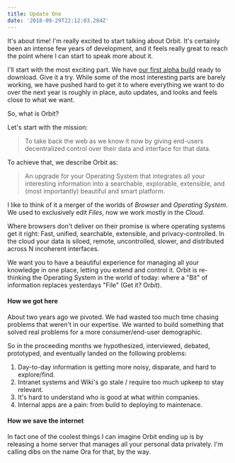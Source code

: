 ```yaml
---
title: Update One
date: '2018-09-29T22:12:03.284Z'
---
```


It's about time! I'm really excited to start talking about Orbit. It's certainly been an intense few years of development, and it feels really great to reach the point where I can start to speak more about it.

I'll start with the most exciting part. We have [our first alpha build]() ready to download. Give it a try. While some of the most interesting parts are barely working, we have pushed hard to get it to where everything we want to do over the next year is roughly in place, auto updates, and looks and feels close to what we want.

So, what is Orbit?

Let's start with the mission:

> To take back the web as we know it now by giving end-users decentralized control over their data and interface for that data.

To achieve that, we describe Orbit as:

> An upgrade for your Operating System that integrates all your interesting information into a searchable, explorable, extensible, and (most importantly) beautiful and smart platform.

I like to think of it a merger of the worlds of _Browser_ and _Operating System_. We used to exclusively edit _Files_, now we work mostly in the _Cloud_.

Where browsers don't deliver on their promise is where operating systems get it right: Fast, unified, searchable, extensible, and privacy-controlled. In the cloud your data is siloed, remote, uncontrolled, slower, and distributed across N incoherent interfaces.

We want you to have a beautiful experience for managing all your knowledge in one place, letting you extend and control it. Orbit is re-thinking the Operating System in the world of today: where a "Bit" of information replaces yesterdays "File" (Get it? Or*bit*).

#### How we got here

About two years ago we pivoted. We had wasted too much time chasing problems that weren't in our expertise. We wanted to build something that solved real problems for a more consumer/end-user demographic.

So in the proceeding months we hypothesized, interviewed, debated, prototyped, and eventually landed on the following problems:

1. Day-to-day information is getting more noisy, disparate, and hard to explore/find.
2. Intranet systems and Wiki's go stale / require too much upkeep to stay relevant.
3. It's hard to understand who is good at what within companies.
4. Internal apps are a pain: from build to deploying to maintenace.

#### How we save the internet

In fact one of the coolest things I can imagine Orbit ending up is by releasing a home server that manages all your personal data privately. I'm calling dibs on the name Ora for that, by the way.
